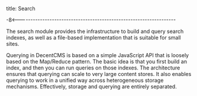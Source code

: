 title: Search

-8<------------------------------------------------------------------

The search module provides the infrastructure to build and query
search indexes, as well as a file-based implementation that is
suitable for small sites.

Querying in DecentCMS is based on a simple JavaScript API that is
loosely based on the Map/Reduce pattern.
The basic idea is that you first build an index, and then you can
run queries on those indexes.
The architecture ensures that querying can scale to very large
content stores.
It also enables querying to work in a unified way across
heterogeneous storage mechanisms.
Effectively, storage and querying are entirely separated.
